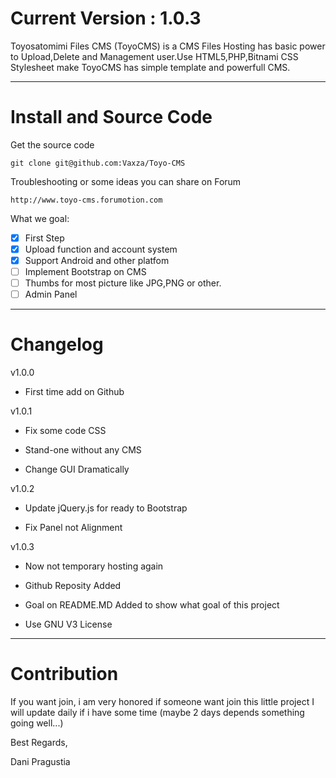 # Current Version : 1.0.3


Toyosatomimi Files CMS (ToyoCMS) is a CMS Files Hosting has basic power to Upload,Delete and Management user.Use HTML5,PHP,Bitnami CSS Stylesheet make ToyoCMS has simple template and powerfull CMS.

-----------------------------

# Install and Source Code

Get the source code

    git clone git@github.com:Vaxza/Toyo-CMS

Troubleshooting or some ideas you can share on Forum

    http://www.toyo-cms.forumotion.com

What we goal:
- [X] First Step
- [X] Upload function and account system
- [X] Support Android and other platfom
- [ ] Implement Bootstrap on CMS
- [ ] Thumbs for most picture like JPG,PNG or other.
- [ ] Admin Panel

---------------

# Changelog

v1.0.0
- First time add on Github

v1.0.1
- Fix some code CSS

- Stand-one without any CMS

- Change GUI Dramatically

v1.0.2
- Update jQuery.js for ready to Bootstrap

- Fix Panel not Alignment


v1.0.3
- Now not temporary hosting again

- Github Reposity Added

- Goal on README.MD Added to show what goal of this project

- Use GNU V3 License

---------------------------------------

# Contribution

If you want join, i am very honored if someone want join this little project
I will update daily if i have some time (maybe 2 days depends something going well...)

Best Regards,

Dani Pragustia
	

